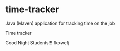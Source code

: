 # time-tracker
Java (Maven) application for tracking time on the job

Time tracker

Good Night Students!!!
fkowefj
